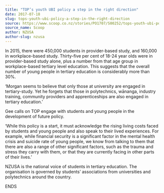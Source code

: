 ```yaml
---
title: "TOP’s youth UBI policy a step in the right direction"
date: 2017-07-18
slug: tops-youth-ubi-policy-a-step-in-the-right-direction
source: https://www.scoop.co.nz/stories/PO1707/S00252/tops-youth-ubi-policy-a-step-in-the-right-direction.htm
source_name: Scoop
author: NZUSA
author-slug: nzusa
---
```


<p>In 2015, there were 450,000 students
in provider-based study, and 160,000 in workplace-based
study. Thirty-five per cent of 18-24 year olds were in
provider-based study alone, plus a number from that age
group in workplace-based tertiary level education. This
suggests that the overall number of young people in tertiary
education is considerably more than 30%.</p>

<p>‘Morgan
seems to believe that only those at university are engaged
in tertiary-study. Yet he forgets that those in
polytechnics, wānanga, industry training, community
providers and apprenticeships are also engaged in tertiary
education.’</p>

<p>Gee calls on TOP engage with students and
young people in the development of future policy.</p>

<p>‘While
this policy is a start, it must acknowledge the rising
living costs faced by students and young people and also
speak to their lived experiences. For example, while
financial security is a significant factor in the mental
health crisis and suicide rate of young people, we know from
talking to them that there are also a range of other
significant factors, such as the trauma and stress they
carry with them, or that they are currently facing in other
parts of their lives.’</p>

<p>NZUSA is the national voice of
students in tertiary education. The organisation is governed
by students’ associations from universities and
polytechnics around the
country.</p>

<p>ENDS<p>


